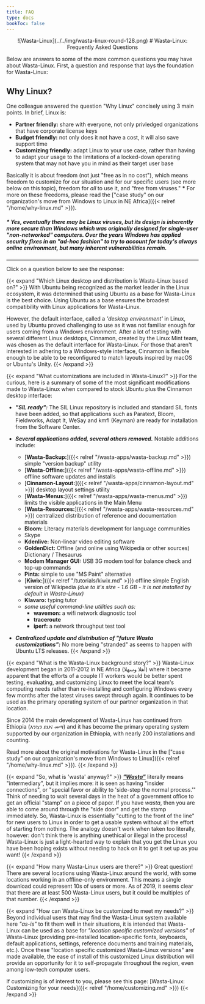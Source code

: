 ```yaml
---
title: FAQ
type: docs
bookToc: false
---
```


<p align="center"> ![Wasta-Linux](../../img/wasta-linux-round-128.png)
# Wasta-Linux: Frequently Asked Questions

Below are answers to some of the more common questions you may have about Wasta-Linux. First, a question and response that lays the foundation for Wasta-Linux:

## Why Linux?
One colleague answered the question "Why Linux" concisely using 3 main points. In brief, Linux is:

* **Partner friendly:** share with everyone, not only privledged organizations that have corporate license keys
* **Budget friendly:** not only does it not have a cost, it will also save support time
* **Customizing friendly:** adapt Linux to your use case, rather than having to adapt your usage to the limitations of a locked-down operating system that may not have you in mind as their target user base

Basically it is about freedom (not just "free as in no cost"), which means freedom to customize for our situation and for our specific users (see more below on this topic), freedom for _all_ to use it, and "free from viruses." **\*** For more on these freedoms, please read the ["case study" on our organization's move from Windows to Linux in NE Africa]({{< relref "/home/why-linux.md" >}}).

##### **\*** _Yes, eventually there may be Linux viruses, but its design is inherently more secure than Windows which was originally designed for single-user "non-networked" computers. Over the years Windows has applied security fixes in an "ad-hoc fashion" to try to account for today's always online environment, but many inherent vulnerabilities remain._

---

Click on a question below to see the response:

{{< expand "Which Linux desktop and distribution is Wasta-Linux based on?" >}}
With Ubuntu being recognized as the market leader in the Linux ecosystem, it was determined that using Ubuntu as a base for Wasta-Linux is the best choice. Using Ubuntu as a base ensures the broadest compatibility with Linux applications for Wasta-Linux.

However, the default interface, called a *'desktop environment'* in Linux, used by Ubuntu proved challenging to use as it was not familiar enough for users coming from a Windows environment. After a lot of testing with several different Linux desktops, Cinnamon, created by the Linux Mint team, was chosen as the default interface for Wasta-Linux. For those that aren't interested in adhering to a Windows-style interface, Cinnamon is flexible enough to be able to be reconfigured to match layouts inspired by macOS or Ubuntu's Unity.
{{< /expand >}}

{{< expand "What customizations are included in Wasta-Linux?" >}}
For the curious, here is a summary of some of the most significant modifications made to Wasta-Linux when compared to stock Ubuntu plus the Cinnamon desktop interface:

* ***"SIL ready":*** The SIL Linux repository is included and standard SIL fonts have been added, so that applications such as Paratext, Bloom, Fieldworks, Adapt It, WeSay and kmfl (Keyman) are ready for installation from the Software Center.

* ***Several applications added, several others removed.*** Notable additions include:
  * [**Wasta-Backup:**]({{< relref "/wasta-apps/wasta-backup.md" >}}) simple "version backup" utility
  * [**Wasta-Offline:**]({{< relref "/wasta-apps/wasta-offline.md" >}}) offline software updates and installs
  * [**Cinnamon-Layout:**]({{< relref "/wasta-apps/cinnamon-layout.md" >}}) desktop layout settings utility
  * [**Wasta-Menus:**]({{< relref "/wasta-apps/wasta-menus.md" >}}) limits the visible applications in the Main Menu
  * [**Wasta-Resources:**]({{< relref "/wasta-apps/wasta-resources.md" >}}) centralized distribution of reference and documentation materials
  * **Bloom:** Literacy materials development for language communities
  * Skype
  * **Kdenlive:** Non-linear video editing software
  * **GoldenDict:** Offline (and online using Wikipedia or other sources) Dictionary / Thesaurus
  * **Modem Manager GUI:** USB 3G modem tool for balance check and top-up commands
  * **Pinta:** simple to use "MS Paint" alternative
  * [**Kiwix:**]({{< relref "/tutorials/kiwix.md" >}}) offline simple English version of Wikipedia *(due to it's size - 1.6 GB - it is not installed by default in Wasta-Linux)*
  * **Klavaro:** typing tutor
  * *some useful command-line utilities such as:*
      * **wavemon:** a wifi network diagnostic tool
      * **traceroute**
      * **iperf:** a network throughput test tool

* ***Centralized update and distribution of "future Wasta customizations":*** No more being "stranded" as seems to happen with Ubuntu LTS releases.
{{< /expand >}}

{{< expand "What is the Wasta-Linux background story?" >}}
Wasta-Linux development began in 2011-2012 in NE Africa (أهلا وسهلا) where it became apparent that the efforts of a couple IT workers would be better spent testing, evaluating, and customizing Linux to meet the local team's computing needs rather than re-installing and configuring Windows every few months after the latest viruses swept through again. It continues to be used as the primary operating system of our partner organization in that location.

Since 2014 the main development of Wasta-Linux has continued from Ethiopia (እንኳን ደህና መጣ) and it has become the primary operating system supported by our organization in Ethiopia, with nearly 200 installations and counting.

Read more about the original motivations for Wasta-Linux in the ["case study" on our organization's move from Windows to Linux]({{< relref "/home/why-linux.md" >}}).
{{< /expand >}}

{{< expand "So, what is 'wasta' anyway?" >}}
<a href="https://en.wikipedia.org/wiki/Wasta" target="_blank"><b><i>"Wasta"</i></b></a> literally means "intermediary", but it implies more: it is seen as having "insider connections", or "special favor or ability to 'side-step the normal process.'" Think of needing to wait several days in the heat of a government office to get an official "stamp" on a piece of paper. If you have *wasta*, then you are able to come around through the "side door" and get the stamp immediately. So, Wasta-Linux is essentially "cutting to the front of the line" for new users to Linux in order to get a usable system without all the effort of starting from nothing. The analogy doesn't work when taken too literally, however: don't think there is anything unethical or illegal in the process! Wasta-Linux is just a light-hearted way to explain that you get the Linux you have been hoping exists without needing to hack on it to get it set up as you want!
{{< /expand >}}

{{< expand "How many Wasta-Linux users are there?" >}}
Great question! There are several locations using Wasta-Linux around the world, with some locations working in an offline-only environment. This means a single download could represent 10s of users or more. As of 2019, it seems clear that there are at least 500 Wasta-Linux users, but it could be multiples of that number.
{{< /expand >}}

{{< expand "How can Wasta-Linux be customized to meet my needs?" >}}
Beyond individual users that may find the Wasta-Linux system available here _"as-is"_ to fit them well in their situations, it is intended that Wasta-Linux can be used as a base for _"location specific customized versions"_ of Wasta-Linux (providing pre-installed location-specific fonts, keyboards, default applications, settings, reference documents and training materials, etc.). Once these "location specific customized Wasta-Linux versions" are made available, the ease of install of this customized Linux distribution will provide an opportunity for it to self-propagate throughout the region, even among low-tech computer users.

If customizing is of interest to you, please see this page:
[Wasta-Linux: Customizing for your needs]({{< relref "/home/customizing.md" >}})
{{< /expand >}}
